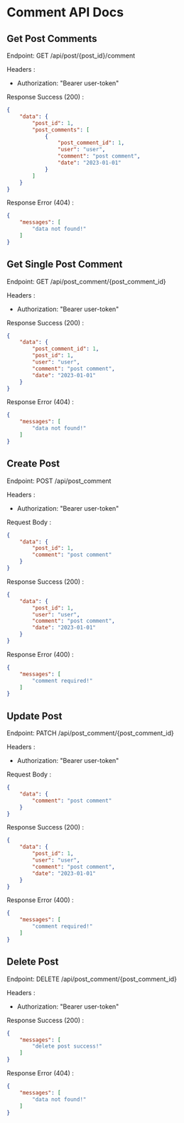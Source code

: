 # Comment API Docs

## Get Post Comments
Endpoint: GET /api/post/{post_id}/comment

Headers :
- Authorization: "Bearer user-token"

Response Success (200) :
```json
{
    "data": {
        "post_id": 1,
        "post_comments": [
            {
                "post_comment_id": 1,
                "user": "user",
                "comment": "post comment",
                "date": "2023-01-01"
            }
        ]
    }
}
```

Response Error (404) :
```json
{
    "messages": [
        "data not found!"
    ]
}
```

## Get Single Post Comment
Endpoint: GET /api/post_comment/{post_comment_id}

Headers :
- Authorization: "Bearer user-token"

Response Success (200) :
```json
{
    "data": {
        "post_comment_id": 1,
        "post_id": 1,
        "user": "user",
        "comment": "post comment",
        "date": "2023-01-01"
    }
}
```

Response Error (404) :
```json
{
    "messages": [
        "data not found!"
    ]
}
```

## Create Post
Endpoint: POST /api/post_comment

Headers :
- Authorization: "Bearer user-token"

Request Body :
```json
{
    "data": {
        "post_id": 1,
        "comment": "post comment"
    }
}
```

Response Success (200) :
```json
{
    "data": {
        "post_id": 1,
        "user": "user",
        "comment": "post comment",
        "date": "2023-01-01"
    }
}
```

Response Error (400) :
```json
{
    "messages": [
        "comment required!"
    ]
}
```

## Update Post
Endpoint: PATCH /api/post_comment/{post_comment_id}

Headers :
- Authorization: "Bearer user-token"

Request Body :
```json
{
    "data": {
        "comment": "post comment"
    }
}
```

Response Success (200) :
```json
{
    "data": {
        "post_id": 1,
        "user": "user",
        "comment": "post comment",
        "date": "2023-01-01"
    }
}
```

Response Error (400) :
```json
{
    "messages": [
        "comment required!"
    ]
}
```

## Delete Post
Endpoint: DELETE /api/post_comment/{post_comment_id}

Headers :
- Authorization: "Bearer user-token"

Response Success (200) :
```json
{
    "messages": [
        "delete post success!"
    ]
}
```

Response Error (404) :
```json
{
    "messages": [
        "data not found!"
    ]
}
```